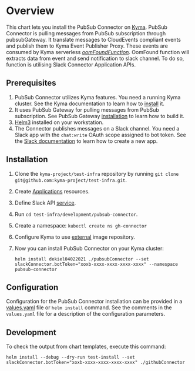 # Overview

This chart lets you install the PubSub Connector on [Kyma](https://kyma-project.io/). PubSub Connector is pulling messages from PubSub subscription through pubsubGateway. It translate messages to CloudEvents compliant events and publish them to Kyma Event Publisher Proxy. These events are consumed by Kyma serverless [*oomFoundFunction*](../oomFoundFunction). OomFound function will extracts data from event and send notification to slack channel. To do so, function is utilising Slack Connector Application APIs.

## Prerequisites

1. PubSub Connector utilizes Kyma features. You need a running Kyma cluster. See the Kyma documentation to learn how to [install](https://kyma-project.io/docs/#installation-installation) it.
2. It uses PubSub Gateway for pulling messages from PubSub subscription. See PubSub Gateway [installation](../pubSubGateway/README.md) to learn how to build it.
3. [Helm3](https://helm.sh/docs/intro/install/) installed on your workstation.
4. The Connector publishes messages on a Slack channel. You need a Slack app with the `chat:write` OAuth scope assigned to bot token. See the [Slack documentation](https://api.slack.com/authentication/basics) to learn how to create a new app.

## Installation

1. Clone the `kyma-project/test-infra` repository by running `git clone git@github.com:kyma-project/test-infra.git`.
2. Create [Applications](https://kyma-project.io/docs/components/application-connector/#tutorials-create-a-new-application) resources.
3. Define Slack API [service](https://kyma-project.io/docs/components/application-connector/#tutorials-register-a-service-register-an-api-with-a-specification-url).
4. Run `cd test-infra/development/pubsub-connector`.
5. Create a namespace: `kubectl create ns gh-connector`
6. Configure Kyma to use [external](https://kyma-project.io/docs/components/serverless/#tutorials-set-an-external-docker-registry) image repository.
7. Now you can install PubSub Connector on your Kyma cluster:
   
   `helm install dekiel04022021 ./pubsubConnector --set slackConnector.botToken="xoxb-xxxx-xxxx-xxxx-xxxx" --namespace pubsub-connector`

## Configuration

Configuration for the PubSub Connector installation can be provided in a [values.yaml](values.yaml) file or `helm install` command. See the comments in the `values.yaml` file for a description of the configuration parameters.

## Development

To check the output from chart templates, execute this command:

`helm install --debug --dry-run test-install --set slackConnector.botToken="xoxb-xxxx-xxxx-xxxx-xxxx" ./githubConnector`
